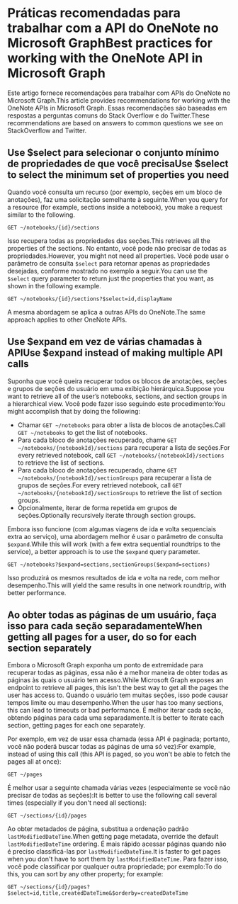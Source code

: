# <a name="best-practices-for-working-with-the-onenote-api-in-microsoft-graph"></a><span data-ttu-id="b00c6-101">Práticas recomendadas para trabalhar com a API do OneNote no Microsoft Graph</span><span class="sxs-lookup"><span data-stu-id="b00c6-101">Best practices for working with the OneNote API in Microsoft Graph</span></span>

<span data-ttu-id="b00c6-102">Este artigo fornece recomendações para trabalhar com APIs do OneNote no Microsoft Graph.</span><span class="sxs-lookup"><span data-stu-id="b00c6-102">This article provides recommendations for working with the OneNote APIs in Microsoft Graph.</span></span> <span data-ttu-id="b00c6-103">Essas recomendações são baseadas em respostas a perguntas comuns do Stack Overflow e do Twitter.</span><span class="sxs-lookup"><span data-stu-id="b00c6-103">These recommendations are based on answers to common questions we see on StackOverflow and Twitter.</span></span>

## <a name="use-select-to-select-the-minimum-set-of-properties-you-need"></a><span data-ttu-id="b00c6-104">Use $select para selecionar o conjunto mínimo de propriedades de que você precisa</span><span class="sxs-lookup"><span data-stu-id="b00c6-104">Use $select to select the minimum set of properties you need</span></span>
<span data-ttu-id="b00c6-105">Quando você consulta um recurso (por exemplo, seções em um bloco de anotações), faz uma solicitação semelhante à seguinte.</span><span class="sxs-lookup"><span data-stu-id="b00c6-105">When you query for a resource (for example, sections inside a notebook), you make a request similar to the following.</span></span>

```http
GET ~/notebooks/{id}/sections
```

<span data-ttu-id="b00c6-106">Isso recupera todas as propriedades das seções.</span><span class="sxs-lookup"><span data-stu-id="b00c6-106">This retrieves all the properties of the sections.</span></span> <span data-ttu-id="b00c6-107">No entanto, você pode não precisar de todas as propriedades.</span><span class="sxs-lookup"><span data-stu-id="b00c6-107">However, you might not need all properties.</span></span> <span data-ttu-id="b00c6-108">Você pode usar o parâmetro de consulta `$select` para retornar apenas as propriedades desejadas, conforme mostrado no exemplo a seguir.</span><span class="sxs-lookup"><span data-stu-id="b00c6-108">You can use the `$select` query parameter to return just the properties that you want, as shown in the following example.</span></span>

```http
GET ~/notebooks/{id}/sections?$select=id,displayName
```

<span data-ttu-id="b00c6-109">A mesma abordagem se aplica a outras APIs do OneNote.</span><span class="sxs-lookup"><span data-stu-id="b00c6-109">The same approach applies to other OneNote APIs.</span></span>

## <a name="use-expand-instead-of-making-multiple-api-calls"></a><span data-ttu-id="b00c6-110">Use $expand em vez de várias chamadas à API</span><span class="sxs-lookup"><span data-stu-id="b00c6-110">Use $expand instead of making multiple API calls</span></span>
<span data-ttu-id="b00c6-111">Suponha que você queira recuperar todos os blocos de anotações, seções e grupos de seções do usuário em uma exibição hierárquica.</span><span class="sxs-lookup"><span data-stu-id="b00c6-111">Suppose you want to retrieve all of the user’s notebooks, sections, and section groups in a hierarchical view.</span></span> <span data-ttu-id="b00c6-112">Você pode fazer isso seguindo este procedimento:</span><span class="sxs-lookup"><span data-stu-id="b00c6-112">You might accomplish that by doing the following:</span></span>

* <span data-ttu-id="b00c6-113">Chamar `GET ~/notebooks` para obter a lista de blocos de anotações.</span><span class="sxs-lookup"><span data-stu-id="b00c6-113">Call `GET ~/notebooks` to get the list of notebooks.</span></span>
* <span data-ttu-id="b00c6-114">Para cada bloco de anotações recuperado, chame `GET ~/notebooks/{notebookId}/sections` para recuperar a lista de seções.</span><span class="sxs-lookup"><span data-stu-id="b00c6-114">For every retrieved notebook, call `GET ~/notebooks/{notebookId}/sections` to retrieve the list of sections.</span></span>
* <span data-ttu-id="b00c6-115">Para cada bloco de anotações recuperado, chame `GET ~/notebooks/{notebookId}/sectionGroups` para recuperar a lista de grupos de seções.</span><span class="sxs-lookup"><span data-stu-id="b00c6-115">For every retrieved notebook, call `GET ~/notebooks/{notebookId}/sectionGroups` to retrieve the list of section groups.</span></span>
* <span data-ttu-id="b00c6-116">Opcionalmente, iterar de forma repetida em grupos de seções.</span><span class="sxs-lookup"><span data-stu-id="b00c6-116">Optionally recursively iterate through section groups.</span></span>

<span data-ttu-id="b00c6-117">Embora isso funcione (com algumas viagens de ida e volta sequenciais extra ao serviço), uma abordagem melhor é usar o parâmetro de consulta `$expand`.</span><span class="sxs-lookup"><span data-stu-id="b00c6-117">While this will work (with a few extra sequential roundtrips to the service), a better approach is to use the `$expand` query parameter.</span></span> 

```http
GET ~/notebooks?$expand=sections,sectionGroups($expand=sections)
```

<span data-ttu-id="b00c6-118">Isso produzirá os mesmos resultados de ida e volta na rede, com melhor desempenho.</span><span class="sxs-lookup"><span data-stu-id="b00c6-118">This will yield the same results in one network roundtrip, with better performance.</span></span>

## <a name="when-getting-all-pages-for-a-user-do-so-for-each-section-separately"></a><span data-ttu-id="b00c6-119">Ao obter todas as páginas de um usuário, faça isso para cada seção separadamente</span><span class="sxs-lookup"><span data-stu-id="b00c6-119">When getting all pages for a user, do so for each section separately</span></span>

<span data-ttu-id="b00c6-120">Embora o Microsoft Graph exponha um ponto de extremidade para recuperar todas as páginas, essa não é a melhor maneira de obter todas as páginas às quais o usuário tem acesso.</span><span class="sxs-lookup"><span data-stu-id="b00c6-120">While Microsoft Graph exposes an endpoint to retrieve all pages, this isn't the best way to get all the pages the user has access to.</span></span> <span data-ttu-id="b00c6-121">Quando o usuário tem muitas seções, isso pode causar tempos limite ou mau desempenho.</span><span class="sxs-lookup"><span data-stu-id="b00c6-121">When the user has too many sections, this can lead to timeouts or bad performance.</span></span> <span data-ttu-id="b00c6-122">É melhor iterar cada seção, obtendo páginas para cada uma separadamente.</span><span class="sxs-lookup"><span data-stu-id="b00c6-122">It is better to iterate each section, getting pages for each one separately.</span></span>

<span data-ttu-id="b00c6-123">Por exemplo, em vez de usar essa chamada (essa API é paginada; portanto, você não poderá buscar todas as páginas de uma só vez):</span><span class="sxs-lookup"><span data-stu-id="b00c6-123">For example, instead of using this call (this API is paged, so you won't be able to fetch the pages all at once):</span></span>

```http
GET ~/pages
```

<span data-ttu-id="b00c6-124">É melhor usar a seguinte chamada várias vezes (especialmente se você não precisar de todas as seções):</span><span class="sxs-lookup"><span data-stu-id="b00c6-124">It is better to use the following call several times (especially if you don't need all sections):</span></span>

```http
GET ~/sections/{id}/pages
```

<span data-ttu-id="b00c6-125">Ao obter metadados de página, substitua a ordenação padrão `lastModifiedDateTime`.</span><span class="sxs-lookup"><span data-stu-id="b00c6-125">When getting page metadata, override the default `lastModifiedDateTime` ordering.</span></span> <span data-ttu-id="b00c6-126">É mais rápido acessar páginas quando não é preciso classificá-las por `lastModifiedDateTime`.</span><span class="sxs-lookup"><span data-stu-id="b00c6-126">It is faster to get pages when you don't have to sort them by `lastModifiedDateTime`.</span></span> <span data-ttu-id="b00c6-127">Para fazer isso, você pode classificar por qualquer outra propriedade; por exemplo:</span><span class="sxs-lookup"><span data-stu-id="b00c6-127">To do this, you can sort by any other property; for example:</span></span>

```http
GET ~/sections/{id}/pages?$select=id,title,createdDateTime&$orderby=createdDateTime
```
